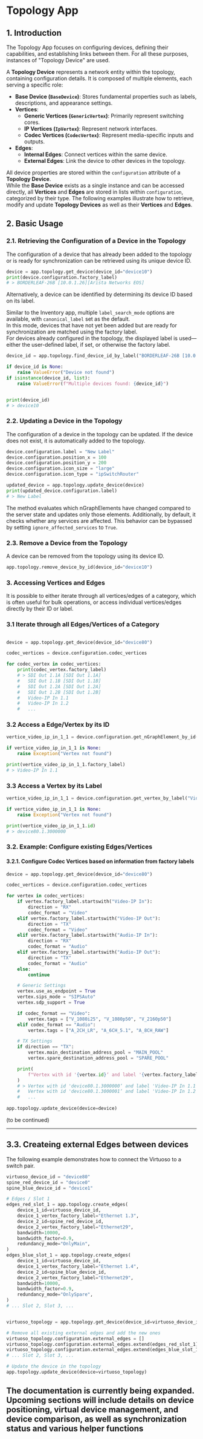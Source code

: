 # Topology App

## 1. Introduction

The Topology App focuses on configuring devices, defining their capabilities, and establishing links between them. For all these purposes, instances of "Topology Device" are used.

A **Topology Device** represents a network entity within the topology, containing configuration details. It is composed of multiple elements, each serving a specific role:  

- **Base Device (`BaseDevice`)**: Stores fundamental properties such as labels, descriptions, and appearance settings.  
- **Vertices**:  
  - **Generic Vertices (`GenericVertex`)**: Primarily represent switching cores.  
  - **IP Vertices (`IpVertex`)**: Represent network interfaces.  
  - **Codec Vertices (`CodecVertex`)**: Represent media-specific inputs and outputs.  
- **Edges**:  
  - **Internal Edges**: Connect vertices within the same device.  
  - **External Edges**: Link the device to other devices in the topology.  

All device properties are stored within the `configuration` attribute of a **Topology Device**.  
While the **Base Device** exists as a single instance and can be accessed directly, all **Vertices** and **Edges** are stored in lists within `configuration`, categorized by their type.
The following examples illustrate how to retrieve, modify and update **Topology Devices** as well as their **Vertices** and **Edges**.

## 2. Basic Usage

### 2.1. Retrieving the Configuration of a Device in the Topology

The configuration of a device that has already been added to the topology or is ready for synchronization can be retrieved using its unique device ID.

```python
device = app.topology.get_device(device_id="device10")
print(device.configuration.factory_label)
# > BORDERLEAF-26B [10.0.1.26][Arista Networks EOS]
```

Alternatively, a device can be identified by determining its device ID based on its label.  

Similar to the Inventory app, multiple `label_search_mode` options are available, with `canonical_label` set as the default.  
In this mode, devices that have not yet been added but are ready for synchronization are matched using the factory label.  
For devices already configured in the topology, the displayed label is used—either the user-defined label, if set, or otherwise the factory label.  

```python
device_id = app.topology.find_device_id_by_label("BORDERLEAF-26B [10.0.1.26][Arista Networks EOS]", label_search_mode="canonical_label")

if device_id is None:
    raise ValueError("Device not found")
if isinstance(device_id, list):
    raise ValueError(f"Multiple devices found: {device_id}")


print(device_id)
# > device10
```

### 2.2. Updating a Device in the Topology

The configuration of a device in the topology can be updated. If the device does not exist, it is automatically added to the topology.

```python
device.configuration.label = "New Label"
device.configuration.position_x = 100
device.configuration.position_y = 200
device.configuration.icon_size = "large"
device.configuration.icon_type = "ipSwitchRouter"

updated_device = app.topology.update_device(device)
print(updated_device.configuration.label)
# > New Label
```

The method evaluates which nGraphElements have changed compared to the server state and updates only those elements. Additionally, by default, it checks whether any services are affected. This behavior can be bypassed by setting `ignore_affected_services` to `True`.

### 2.3. Remove a Device from the Topology

A device can be removed from the topology using its device ID.

```python
app.topology.remove_device_by_id(device_id="device10")
```

### 3. Accessing Vertices and Edges

It is possible to either iterate through all vertices/edges of a category, which is often useful for bulk operations, or access individual vertices/edges directly by their ID or label.

### 3.1 Iterate through all Edges/Vertices of a Category

```python

device = app.topology.get_device(device_id="device80")

codec_vertices = device.configuration.codec_vertices

for codec_vertex in codec_vertices:
    print(codec_vertex.factory_label)
    # > SDI Out 1.1A [SDI Out 1.1A]
    #   SDI Out 1.1B [SDI Out 1.1B]
    #   SDI Out 1.2A [SDI Out 1.2A]
    #   SDI Out 1.2B [SDI Out 1.2B]
    #   Video-IP In 1.1
    #   Video-IP In 1.2
    #   ...
```

### 3.2 Access a Edge/Vertex by its ID

```python
vertice_video_ip_in_1_1 = device.configuration.get_nGraphElement_by_id("device80.1.3000000")

if vertice_video_ip_in_1_1 is None:
    raise Exception("Vertex not found")

print(vertice_video_ip_in_1_1.factory_label)
# > Video-IP In 1.1
```

### 3.3 Access a Vertex by its Label

```python
vertice_video_ip_in_1_1 = device.configuration.get_vertex_by_label("Video-IP In 1.1", label_type="factory")

if vertice_video_ip_in_1_1 is None:
    raise Exception("Vertex not found")

print(vertice_video_ip_in_1_1.id)
# > device80.1.3000000
```

### 3.2. Example: Configure existing Edges/Vertices

#### 3.2.1. Configure Codec Vertices based on information from factory labels

```python
device = app.topology.get_device(device_id="device80")

codec_vertices = device.configuration.codec_vertices

for vertex in codec_vertices:
    if vertex.factory_label.startswith("Video-IP In"):
        direction = "RX"
        codec_format = "Video"
    elif vertex.factory_label.startswith("Video-IP Out"):
        direction = "TX"
        codec_format = "Video"
    elif vertex.factory_label.startswith("Audio-IP In"):
        direction = "RX"
        codec_format = "Audio"
    elif vertex.factory_label.startswith("Audio-IP Out"):
        direction = "TX"
        codec_format = "Audio"
    else:
        continue

    # Generic Settings
    vertex.use_as_endpoint = True
    vertex.sips_mode = "SIPSAuto"
    vertex.sdp_support = True

    if codec_format == "Video":
        vertex.tags = ["V_1080i25", "V_1080p50", "V_2160p50"]
    elif codec_format == "Audio":
        vertex.tags = ["A_2CH_LR", "A_6CH_5.1", "A_8CH_RAW"]

    # TX Settings
    if direction == "TX":
        vertex.main_destination_address_pool = "MAIN_POOL"
        vertex.spare_destination_address_pool = "SPARE_POOL"

    print(
        f"Vertex with id '{vertex.id}‘ and label '{vertex.factory_label}' configured for {codec_format} ({direction}). Tags: {', '.join(vertex.tags)}"
    )
    # > Vertex with id 'device80.1.3000000‘ and label 'Video-IP In 1.1' configured for Video (RX). Tags: V_1080i25, V_1080p50, V_2160p50
    #   Vertex with id 'device80.1.3000001‘ and label 'Video-IP In 1.2' configured for Video (RX). Tags: V_1080i25, V_1080p50, V_2160p50
    #   ...
    
app.topology.update_device(device=device)
```

(to be continued)

---

## 3.3. Createing external Edges between devices

The following example demonstrates how to connect the Virtuoso to a switch pair.

```python
virtuoso_device_id = "device80"
spine_red_device_id = "device0"
spine_blue_device_id = "device1"

# Edges / Slot 1
edges_red_slot_1 = app.topology.create_edges(
    device_1_id=virtuoso_device_id,
    device_1_vertex_factory_label="Ethernet 1.3",
    device_2_id=spine_red_device_id,
    device_2_vertex_factory_label="Ethernet29",
    bandwidth=10000,
    bandwidth_factor=0.9,
    redundancy_mode="OnlyMain",
)
edges_blue_slot_1 = app.topology.create_edges(
    device_1_id=virtuoso_device_id,
    device_1_vertex_factory_label="Ethernet 1.4",
    device_2_id=spine_blue_device_id,
    device_2_vertex_factory_label="Ethernet29",
    bandwidth=10000,
    bandwidth_factor=0.9,
    redundancy_mode="OnlySpare",
)
# ... Slot 2, Slot 3, ...


virtuoso_topology = app.topology.get_device(device_id=virtuoso_device_id)

# Remove all existing external edges and add the new ones
virtuoso_topology.configuration.external_edges = []
virtuoso_topology.configuration.external_edges.extend(edges_red_slot_1)
virtuoso_topology.configuration.external_edges.extend(edges_blue_slot_1)
# ... Slot 2, Slot 3, ...

# Update the device in the topology
app.topology.update_device(device=virtuoso_topology)
```

## The documentation is currently being expanded. Upcoming sections will include details on device positioning, virtual device management, and device comparison, as well as synchronization status and various helper functions
